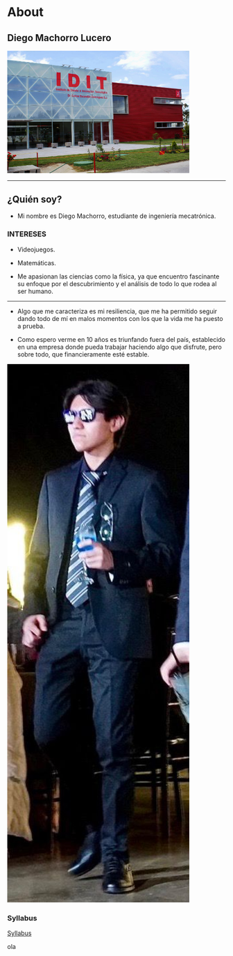 # About
## Diego Machorro Lucero

<img src="recursos/imgs/idit.jpg" alt="Diagrama del sistema" width="420">

---

## ¿Quién soy?

- Mi nombre es Diego Machorro, estudiante de ingeniería mecatrónica.

### INTERESES

- Videojuegos.

- Matemáticas.

- Me apasionan las ciencias como la física, ya que encuentro fascinante su enfoque por el descubrimiento y el análisis de todo lo que rodea al ser humano.

--- 

- Algo que me caracteriza es mi resiliencia, que me ha permitido seguir dando todo de mí en malos momentos con los que la vida me ha puesto a prueba.
  
- Como espero verme en 10 años es triunfando fuera del país, establecido en una empresa donde pueda trabajar haciendo algo que disfrute, pero sobre todo, que financieramente esté estable.

<img src="recursos/imgs/Yo 2.0.jpeg" alt="Diagrama del sistema" width="420">

### Syllabus

[Syllabus](https://drive.google.com/file/d/1TP4MWufci7xxggRZrP1k8jUZH3l3B075/view?usp=drive_link)

ola

